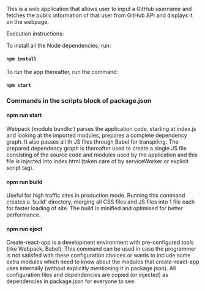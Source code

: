 This is a web application that allows user to input a GitHub username and fetches the public information of that user from GitHub API and displays it on the webpage.

Execution instructions:

To install all the Node dependencies, run: 
#### `npm install`

To run the app thereafter, run the command:
#### `npm start`

### Commands in the scripts block of package.json

#### npm run start
Webpack (module bundler) parses the application code, starting at index.js and looking at the imported modules, prepares a complete dependency graph. It also passes all th JS files through Babel for transpiling. The prepared dependency graph is thereafter used to create a single JS file consisting of the source code and modules used by the application and this file is injected into index.html (taken care of by serviceWorker or explicit script tag).

#### npm run build
Useful for high traffic sites in production mode. 
Running this command creates a 'build' directory, merging all CSS files and JS files into 1 file each for faster loading of site. The build is minified and optimised for better performance.

#### npm run eject
Create-react-app is a development environment with pre-configured tools (like Webpack, Babel). This command can be used in case the programmer is not satisfed with these configuration choices or wants to include some extra modules which need to know about the modules that create-react-app uses internally (without explicitly mentioning it in package.json). All configuration files and dependencies are copied (or injected) as dependencies in package.json for everyone to see. 